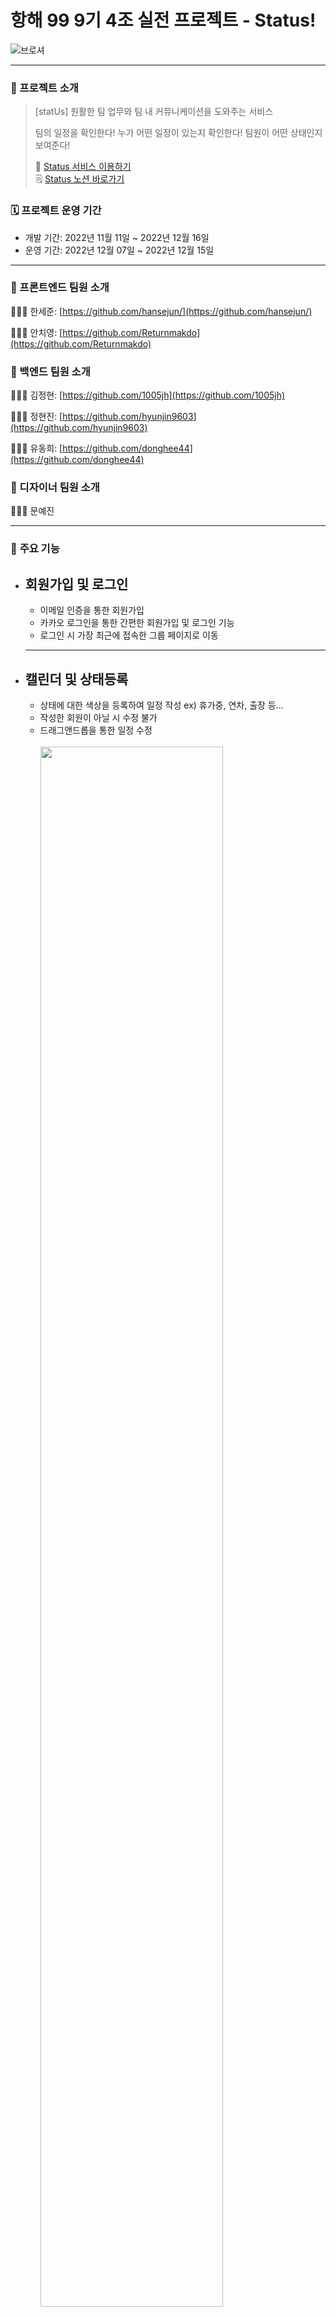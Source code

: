 # 항해 99 9기 4조 실전 프로젝트 - Status!

![브로셔](https://user-images.githubusercontent.com/86880916/206968459-29afd585-0182-40a0-baeb-624c45adce27.png)

---

### 📖 프로젝트 소개

> [statUs] 원활한 팀 업무와 팀 내 커뮤니케이션을 도와주는 서비스
>
> 팀의 일정을 확인한다!
> 누가 어떤 일정이 있는지 확인한다!
> 팀원이 어떤 상태인지 보여준다! <br/>
>
> 🚌 [Status 서비스 이용하기](https://www.status.gift/) <br />
> 🗒 [Status 노션 바로가기](https://obsidian-pig-183.notion.site/statUs-d2e9ed521e204b79ab20263e8823e744) <br />

### 🗓️ 프로젝트 운영 기간

- 개발 기간: 2022년 11월 11일 ~ 2022년 12월 16일
- 운영 기간: 2022년 12월 07일 ~ 2022년 12월 15일

---

### 👥 프론트엔드 팀원 소개

👨🏻‍💻 한세준: [https://github.com/hansejun/](https://github.com/hansejun/)

👨🏻‍💻 안치영: [https://github.com/Returnmakdo](https://github.com/Returnmakdo)

### 👥 백엔드 팀원 소개

👨🏻‍💻 김정현: [https://github.com/1005jh](https://github.com/1005jh)

👨🏻‍💻 정현진: [https://github.com/hyunjin9603](https://github.com/hyunjin9603)

👨🏻‍💻 유동희: [https://github.com/donghee44](https://github.com/donghee44)

### 👥 디자이너 팀원 소개

👨🏻‍💻 문예진

---

### 💚 **주요 기능**

- ## **회원가입 및 로그인** <br>

  - 이메일 인증을 통한 회원가입
  - 카카오 로그인을 통한 간편한 회원가입 및 로그인 기능
  - 로그인 시 가장 최근에 접속한 그룹 페이지로 이동
  <hr/>

- ## **캘린더 및 상태등록** <br>

  - 상태에 대한 색상을 등록하여 일정 작성 ex) 휴가중, 연차, 출장 등...
  - 작성한 회원이 아닐 시 수정 불가
  - 드래그앤드롭을 통한 일정 수정
    <br><br>
    <img src="https://user-images.githubusercontent.com/86880916/207003947-b7e3d38b-98ba-454d-ab3d-c4145e578d81.gif" width="80%"  >

- ## **게시판** <br>

  - 자유게시판과 공지게시판으로 나누어 보여줌
  - 자유게시판에 게시글을 등록하여 공지게시판으로 이동 가능
  - 좋아요 및 댓글 작성 가능
  - 작성한 글은 요약된 정보로 보여지며 클릭을 통해 상세 게시글 모달을 확인 가능
  - 상세 게시글 모달에서는 게시글에 대한 전체 정보가 보여지며 이미지 클릭을 통해 상세 이미지를 슬라이드로 확인 가능
    <br><br>
    <img src="https://user-images.githubusercontent.com/86880916/207004487-dbe8b405-36b8-437f-ba31-df96dc546937.gif" width="80%"  >
    <img src="https://user-images.githubusercontent.com/86880916/207005646-dbc2c0b1-abec-4179-a933-da0be2b7872f.gif" width="80%">

- ## **그룹 회원 상태** <br>

  - 속한 그룹내에서 상태메시지와 상태 아이콘 등록 가능
  - 상태 아이콘은 유저의 오른쪽에 표시되며 마우스를 올려놓을 시에 해당 유저의 상태 메시지 확인 가능
  - 해당 그룹의 접속하고 있는 유저들을 실시간으로 표시
    <br><br>
    <img src="https://user-images.githubusercontent.com/86880916/207005834-2d2914be-6813-4d06-94c4-602e509f5e04.gif" width="80%">

- ## **그룹 생성 및 초대** <br>

  - 그룹에서 유저 초대 가능
  - 오른쪽 상단의 알림 아이콘을 클릭하면 받은 초대 목록을 보여줌
  - 초대 수락시에 해당 그룹으로 이동
    <br><br>
    <img src="https://user-images.githubusercontent.com/86880916/207005907-78edce7f-c10e-433b-a574-59eb99db9de8.gif" width="80%">
    <img src="https://user-images.githubusercontent.com/86880916/207006002-e4cf1c35-322a-4fad-9988-321a5325b688.gif" width="80%">

- ## **실시간 채팅** <br>
  - 그룹내의 유저와 실시간 1대1 채팅
  - 상대방이 메시지를 읽지 않았을 경우 상대방의 화면에서 읽지 않은 메시지 수 표시
    <br><br>
    <img src="https://user-images.githubusercontent.com/86880916/207006068-77bb8920-8ed6-4149-8635-363c3fc25d6e.gif" width="80%">

---

### ✅ **담당 작업**

👷🏻‍♂️ 김정현

- 그룹,스케쥴,초대,게시판,댓글,룸,채팅,이미지 기능구현
- redis 데이터 캐싱
- lambda 이미지 리사이징
- socket.io : 실시간 채팅 / 안읽은 메시지 알림 / 실시간 접속 유저 표시
- CICD
- swagger
- morgan/winton 에러로그 저장
- 부하테스트 (artillery)
- test
- nginx(https , Load Balancer)
- 전반적인 에러수정 및 피드백 반영
- 데이터 관계 설정

👷🏻‍♂️ 정현진

- 로그인, 회원가입, 유저프로필, 닉네임/비밀번호 변경 구현
- 그룹내 유저, 컬러, 게시글/댓글 좋아요 구현
- 카카오 소셜로그인 : axios 사용 구현
- 구글/네이버 소셜로그인 : passport 구현
- nodemailer (네이버메일)
- 로그인 미들웨어
- nginx (https)
- jwt
- test
- DB 모델 설계(ERD)

👷🏻‍♂️ 유동희

- 스케쥴, 그룹, 컬러 CRUD
- socket.io 채팅

---

### 💬 기술적 의사결정

<img src="https://img.shields.io/badge/-node.js-green?style=for-the-badge&logo=Node.js&logoColor=white"/>&nbsp;
<img src="https://img.shields.io/badge/-lambda-orange?style=for-the-badge&logo=Lambda&logoColor=black"/>&nbsp;
<img src="https://img.shields.io/badge/-S3-orange?style=for-the-badge&logo=S3&logoColor=white"/>&nbsp;
<img src="https://img.shields.io/badge/-multer-orange?style=for-the-badge&logo=Multer&logoColor=white">&nbsp;
<img src="https://img.shields.io/badge/-Nginx-green?style=for-the-badge&logo=Nginx&logoColor=white">
<img src="https://img.shields.io/badge/-axios-black?style=for-the-badge&logo=axios&logoColor=white"/>&nbsp;
<img src="https://img.shields.io/badge/-morgan-green?style=for-the-badge&logo=Morgan&logoColor=white"/>&nbsp;
<img src="https://img.shields.io/badge/-winston-green?style=for-the-badge&logo=winston&logoColor=white"/>&nbsp;
<img src="https://img.shields.io/badge/-redis-red?style=for-the-badge&logo=redis&logoColor=white"/>&nbsp;
<br>

<img src="https://img.shields.io/badge/-sequelize-blue?style=for-the-badge&logo=Sequelize&logoColor=white"/>&nbsp;
<img src="https://img.shields.io/badge/Socket.io-010101?style=for-the-badge&logo=Socket.io&logoColor=white"/>&nbsp;
<img src="https://img.shields.io/badge/-artillery-black?style=for-the-badge&logo=Artillery&logoColor=white"/>&nbsp;
<img src="https://img.shields.io/badge/-mysql-blue?style=for-the-badge&logo=Mysql&logoColor=white"/>&nbsp;
<img src="https://img.shields.io/badge/-CICD-blue?style=for-the-badge&logo=CICD&logoColor=white"/>&nbsp;

| 사용 기술          | 기술 결정 이유                                                                                                                                                                                                                                                                                                                                                                                           |
| ------------------ | -------------------------------------------------------------------------------------------------------------------------------------------------------------------------------------------------------------------------------------------------------------------------------------------------------------------------------------------------------------------------------------------------------- |
| `Socket.io`        | webSocket의 경우 브라우저 별로 지원 버전이 다르거나 지원하지 않는 경우도 있어서 일관된 서비스를 제공하기 위해서 socket.io를 적용하였습니다.                                                                                                                                                                                                                                                              |
| `redis`            | In-Memory 기반의 Dictionary 구조 데이터관리 서버로 key-value의 데이터 구조로 단순하게 저장하기 때문에 관계형 데이터베이스와 같이 쿼리 연산을 지원하지 않지만, 데이터의 고속읽기와 쓰기에 최적화가 되어 있고, 메모리에 데이터를 저장하기 때문에 작업 속도가 빠른 장점을 이용해 데이터를 캐싱하여 서버의 부담을 줄이기 위해 사용했습니다.                                                                  |
| `lambda`           | 이미지 리사이징 작업이 CPU와 메모리를 많이 사용하기 때문에 로컬서버에서 작업을 돌리면 다른 사용자의 요청을 못 받는 현상이 생길 수 있고, node.js의 특성상 비동기프로그래밍 기반으로 I/O 작업에 유리하고 CPU작업에 불리하기 때문에 S3를 트리거로 사용할 수 있는 lambda를 사용하게 됐습니다.                                                                                                                |
| `git action(CICD)` | 반복적 빌드, 테스트 및 배포작업을 처리하고, 문제가 있으면 경고를 해주는 자동화 파이프라인을 통해 코드변경을 원활하게 할 수 있어 선택했습니다. <br> <br>jenkins를 사용하면 내 컴퓨터상에서 관리를 할 수 있는 장점이 있지만 git action을 사용함으로써 github과 통일된 환경에서 CICD를 수행할 수 있고, 보다 친숙한 문법의 yaml파일로 간단하게 파이프라인을 구성할 수 있기 때문에 git action을 선택했습니다. |
| `Nginx`            | https를 적용해 사용자가 사이트에 제공하는 정보를 암호화하여 보안을 강화하고 현재 프로젝트의 사이즈와 사용자 수 및 비용적인 면을 고려해 ELB보다 Nginx를 Load Balancer로 서버의 부하를 분산시키고 응답속도를 높이는데 더 효과적일거라 판단하고 사용했습니다.                                                                                                                                               |
| `axios`            | response timeout (fetch에는 없는 기능) 처리 방법이 존재 Promise 기반으로 만들어졌기 때문에 데이터를 다루기 편리합니다. 크로스 브라우징 최적화로 브라우저 호환성(구형 브라우저 지원)이 뛰어납니다.                                                                                                                                                                                                        |
| `artillery`        | JMETER라는 툴도 있지만 우리에게 친숙한 코드로 부하테스트를 진행할 수 있다는 점에서 사용하게 됐습니다.                                                                                                                                                                                                                                                                                                    |
| `mysql `           | 관계형 데이터베이스 관리 시스템으로 사용하기 쉽고 빠르고 안정적인 면과 데이터를 다양한 형식으로 저장하고 고유한 스키마를 정의할 수 있도록 하여 뛰어난 유연성을 제공하기 때문에 사용하게 됐습니다.                                                                                                                                                                                                        |
| `sequelize `       | 객체지향적 코드로 직관적이며 로직에 더욱 집중할 수 있게 해주고, 유지보수가 좋다는 점 그리고 DBMS에 대한 종속성이 줄어들게 하며 쿼리문을 javascript로 사용할 수 있는 장점이 있어 보다 클린하게 코드를 작성하고 데이터를 가공하는 쪽에 더 집중할 수 있다는 점에서 사용하게 됐습니다.                                                                                                                       |

---

### ❌ 트러블 슈팅

---

<details>
  <summary>Lambda Access denied</summary>

- **문제 상황**
  - S3 버켓에 이미지가 올라가지만 lambda 트리거가 작동을 하지 않고 access denied 403 에러를 띄움
- **첫번째 접근**
  - access denied가 뜨므로 권한에서 문제가 있는 것으로 판단하고 IAM 권한쪽으로 수정하고 다시시도 → 실패(access denied 403) → ㄹ다시 처음부터 AWS 세팅 → 실패(access denied 403)
- **두번째 접근**
  - AWS의 세팅에 문제가 없으면 lambda에 문제가 있을 것이라 판단하고 함수와 트리거 수정하고 다시시도 → 실패(access denied 403) → lambda와 s3를 다시 만들며 진행 → 실패(access denied 403)
- **세번째 접근(해결)**

  - lambda와 권한을 건드려봤으나 해결이 되지 않아 multerMiddleware 코드 다시작성 시도 → 실패(access denied 403) → multer 세팅을 바꾸며 다시시도 → 이름을 현재날짜로만 바꿔줬을 때 성공

- **access denied가 해결된 이유?**
  > stackoverflow에서 검색하다가 발견한 글에 따르면 AWS는 객체가 없으면 404 NOT FOUND가 아니라 403 ACCESS DENIED를 띄운다고 합니다. 근데 저는 기존파일명에 날짜를 더해서 파일명을 정해주는 방식으로 진행을 했었고, 그렇기 때문에 S3에 한글로 된 파일명이 올라갈 때 한글이 깨져서 올라가게 됐습니다. 여기서 S3에는 올라가지만 lambda에서는 깨진 한글을 인식하지 못해 S3에 객체가 없다고 판단을 하고 access denied를 띄운 것이라 생각됩니다.
  </details>

<details>
  <summary>여러장의 이미지를 올렸을 때 S3에 몇장의 이미지가 소실되는 문제</summary>

- **문제 상황**
  - 여러장의 이미지를 올렸을 때 S3에 몇장의 이미지가 소실되는 문제
- **첫번째 접근**
  - multerMiddleware를 통과해서 S3에 이미지가 올라가므로 multerMiddleware를 사용하는 route 부분을 수정 → 실패
- **두번째 접근**

  - S3에 오류가 있는지 확인하다가 파일명이 크게 차이가 나지 않는 것을 파악 → 서로 명확한 차이를 주기 위해 랜덤숫자와 현재시간을 더해서 파일명을 만들어줌 → 성공

- **이미지가 왜 소실된걸까?**
  > 두번째 접근을 했을 때 파악하기로는 여러장의 이미지를 같이 올릴 때 몇장의 이미지의 파일명이 같게 되어 소실되는걸로 파악됩니다. 같은 파일명이 올라오기 때문에 S3에서는 하나의 파일로 인식하고 이름이 겹치는 파일이 사라지게 되었다.
  </details>

<details>
  <summary>Lambda가 인식하지 못하는 확장자명의 문제</summary>

- **문제 상황**
  - lambda가 인식하지 못하는 확장자명의 문제
- **첫번째 접근**
  - 확장자명에 제한을 두어 lambda가 인식하지 못하는 확장자명을 걸러내는 작업 → 성공 → 이미지 확장자명에 대해 모르는 사용자가 있을 것이라 판단 → 다른 해결방법 모색
- **두번째 접근**

  - 이미지 확장자명을 multerMiddleware에서 변경 → 성공 → 사용자가 이미지를 올릴 때 신경 쓸 일이 없게 됨 → 채택

- **lambda가 인식하지 못하는 JFIF, 변경해준 확장자명 webp**
  > lambda가 인식하지 못하는 확장자명이 있을 것이라는 생각을 크게 하지 못했습니다. 그저 jpg는 jpeg로 해줘야 한다는 것만 알고 있었는데 JFIF라는 확장자명이 들어왔을 때 1번 문제와 비슷하게 람다 트리거가 발동하지 않았습니다.
  > 확장자명을 변경하기로 했을 때 가장 흔한 JPEG로 했었는데 webp라는 확장자가 압축성도 뛰어나고 화질적인면에서도 png와 비슷하다는 걸 알게되어 webp라는 확장자명으로 변경해주게 되었습니다.
  > 물론 webp라는 확장자를 선택하므로 몇몇 브라우저에서 지원을 하지 않는 점과 브라우저의 버전에 따라 지원을 하지 않을 수 있다는 단점은 가져가야 하지만 webp를 썼을 때의 매리트가 충분히 크다고 생각되어 쓰게 되었습니다.
  </details>

<details>
  <summary>Redis 캐싱 관련 문제</summary>

- **문제 상황**
  - get 요청을 캐싱 했을 때 데이터가 전부가 똑같은 오류
- **첫번째 접근**
  - cacheMiddleware에서 redis.set 부분을 수정 → 실패
- **두번째 접근**
  - set의 key 값으로 req.originalUrl을 이용했었는데 유저마다 key 값을 차별화되게 변경 -> 성공 → 데이터가 변해도 변하기 전 데이터 응답 → 실패
- **세번째 접근**
  - set의 key 값에 차별화를 주고, 캐싱된 데이터의 수명을 짧게 해줌 → 실패
- **네번째 접근**
  - 데이터가 변동될 때마다 캐싱 데이터 수정 → 성공 → 데이터의 변동이 있을 때마다 수정을 거듭하다보니 현재 서비스에서 비효율적으로 redis를 사용하게 된다고 판단 → 다른 방법 모색
- **다섯째 접근**

  - 데이터의 변동이 적고, 자주 호출되는 데이터를 타겟으로 캐싱 → 성공

- **실패의 이유**
  > 유저 각각의 key 값에 차별화를 두지 않아 모든 유저가 같은 데이터를 보는 문제가 발생을 했던 것이고, **두번째 접근**에서는 데이터가 변할 때 캐싱된 데이터가 살아있고 캐싱 데이터를 바꿔주지 않아서 생겼던 문제이다. **세번째 접근,네번째 접근**에서는 처음엔 수명을 짧게 해서 캐싱을 자주 하게 했는데 정말 짧으면 캐싱을 하는 이유가 없는거 같다는 생각이 들었고, 어느정도 시간을 주면 두번째 접근에서의 일이 반복되었다. 데이터가 새로 생기거나 수정되고 삭제될때마다 레디스에 접근을 했었는데 이렇게 했을 시 우리의 서비스 대비 레디스에 투자되는 비용이 너무 비효율적으로 높은 것 같다는 생각이 들었다. 그래서 데이터의 변화가 자주 일어나지 않는 곳에 캐싱을 하기로 했다. (**다섯번째 접근**)
  </details>

<details>
  <summary>Time 관련 문제</summary>

- **문제 상황**
  - 시간을 주고 받는데 있어 프론트에서 백으로 왔을 때 서버에 저장되었을 때 시간이 다른 문제
- **첫번째 접근**
  - 프론트에서 시간데이터를 받으면 원하는 시간으로 변경 → 실패(응답속도 불만족)
- **두번째 접근**
  - 백에서 일괄적으로 9시간을 더하거나 빼는 처리작업 → 모든 경우의 수를 해결할 수 없음(실패)
- **세번째 접근**
  - 시간 데이터를 string 값으로 저장했다가 필요시에 변환 → 성공 → 근본적인 해결책이 아님
- **네번째 접근**

  - timezone 설정을 하여 UTC기준으로 저장하고 지역대에 맞게 클라이언트에서 처리 → 성공

- **실패의 이유**
  > 프론트가 쓰는 라이브러리가 설정되어 있는 표준 시간대도 있고 서버도 설정된 표준 시간대가 있었습니다. 세계시와 한국표준시의 9시간의 차이 때문에 처음에는 9시간의 차이를 백에서 직접 입력을 해주고 했지만 캘린더를 쓰기 때문에 이 부분에 있어서 모든 경우의 수를 다 해결할 수 없는 상황이 발생했고, 가공을 어떻게 해도 결국 시간이 달라지는 현상이 발생했습니다. 그래서 UTC 기준으로 저장하고 클라이언트에서 처리를 해서 클라이언트의 시간대를 따라가게 했습니다.
  </details>

<details>
  <summary>소셜로그인 문제</summary>

- **문제 상황**
  - passport를 활용해 소셜로그인 시도→서버에서 보내는 카카오 로그인 정보가 프론트에서 보여지긴 하나, 프론트 에서 데이터에 접근할 수 없는 문제가 발생
- **첫번째 접근**
  - redirectURI와 callbackURL이 서로 다른 것인가 고민해봄
- **두번째 접근**
  - redirectURI와 callbackURL이 같다는 것임을 깨닫고 프론트쪽 URI에도 맞춰보고 백엔드쪽 URI에도 맞춰봄 → 실패
- **세번째 접근**
  - passport전략을 사용하지말고 백엔드에서 axios를 활용해 소셜로그인 방식을 해보자는 의견이 나와 시도함
- **네번째 접근** - axios를 활용해 유저정보를 받아 온 후 소셜로그인에 성공
</details>

<details>
  <summary>응답이 느려지는 문제</summary>

- **문제 상황**
  - 서버의 부하로 응답이 느려지는 문제가 발생
- **첫번째 접근**
  - AWS의 Elastic Load Balancer 생각해보기
- **두번째 접근**
  - Nginx를 Load Balancer로 이욯하기 → 성공
- **두번째 접근 선택 그리고 이유**
  > AWS ELB를 찾아봤을 때 현재 서비스의 크기와 테스트 결과에 따라 예상되는 사용자 수 , 그리고 비용적인 면에서 너무 과한 느낌이 들었습니다. 그래서 AWS ELB를 사용하기보다는 Nginx를 Load Balancer로 사용하는게 더 좋을 것 같다고 판단을 했습니다. 적용 이후 응답이 느려지는 문제를 효과적으로 해결할 수 있었습니다.
  </details>

![브로셔](https://i.ibb.co/PWXv0t1/2022-12-16-032118.png)
